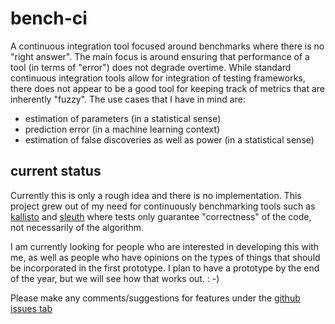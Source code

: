 # bench-ci

A continuous integration tool focused around benchmarks where there is no "right answer".
The main focus is around ensuring that performance of a tool (in terms of "error") does not degrade overtime.
While standard continuous integration tools allow for integration of testing frameworks, there does not appear to be a good tool for keeping track of metrics that are inherently "fuzzy".
The use cases that I have in mind are:

- estimation of parameters (in a statistical sense)
- prediction error (in a machine learning context)
- estimation of false discoveries as well as power (in a statistical sense)

## current status

Currently this is only a rough idea and there is no implementation.
This project grew out of my need for continuously benchmarking tools such as
[kallisto](https://github.com/pachterlab/kallisto) and [sleuth](https://github.com/pachterlab/sleuth)
where tests only guarantee "correctness" of the code, not necessarily of the algorithm.

I am currently looking for people who are interested in developing this with me, as well as people who have opinions on the types of things that should be incorporated in the first prototype.
I plan to have a prototype by the end of the year, but we will see how that works out. : -)

Please make any comments/suggestions for features under the [github issues tab](https://github.com/pimentel/bench-ci/issues)
